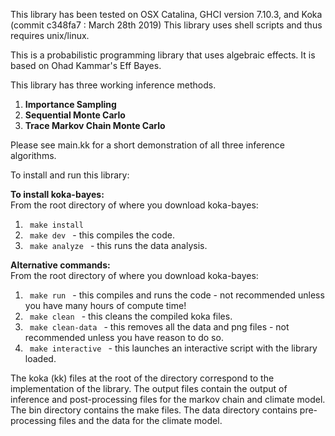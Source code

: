 This library has been tested on OSX Catalina, GHCI version 7.10.3, and Koka (commit c348fa7 : March 28th 2019)
This library uses shell scripts and thus requires unix/linux.

This is a probabilistic programming library that uses algebraic effects. It is based on Ohad Kammar's Eff Bayes.

This library has three working inference methods.
1. <b> Importance Sampling </b>
2. <b> Sequential Monte Carlo </b>
3. <b> Trace Markov Chain Monte Carlo </b>

Please see main.kk for a short demonstration of all three inference algorithms.

To install and run this library:

<b>To install koka-bayes:</b> <br />
From the root directory of where you download koka-bayes:
1. <code> make install </code>
2. <code> make dev </code> - this compiles the code.
2. <code> make analyze </code> - this runs the data analysis.

<b>Alternative commands:</b> <br />
From the root directory of where you download koka-bayes:
1. <code> make run </code> - this compiles and runs the code - not recommended unless you have many hours of compute time!
2. <code> make clean </code> - this cleans the compiled koka files.
3. <code> make clean-data </code> - this removes all the data and png files - not recommended unless you have reason to do so.
4. <code> make interactive </code> - this launches an interactive script with the library loaded.

The koka (kk) files at the root of the directory correspond to the implementation of the library.
The output files contain the output of inference and post-processing files for the markov chain and climate model.
The bin directory contains the make files.
The data directory contains pre-processing files and the data for the climate model.
